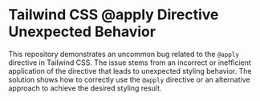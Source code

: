 # Tailwind CSS @apply Directive Unexpected Behavior
This repository demonstrates an uncommon bug related to the `@apply` directive in Tailwind CSS.  The issue stems from an incorrect or inefficient application of the directive that leads to unexpected styling behavior. The solution shows how to correctly use the `@apply` directive or an alternative approach to achieve the desired styling result.